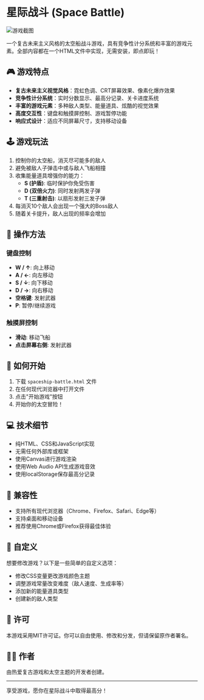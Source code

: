 # 星际战斗 (Space Battle)

![游戏截图](https://via.placeholder.com/800x400/000033/00ffff?text=星际战斗)

一个复古未来主义风格的太空船战斗游戏，具有竞争性计分系统和丰富的游戏元素。全部内容都在一个HTML文件中实现，无需安装，即点即玩！

## 🎮 游戏特点

- **复古未来主义视觉风格**：霓虹色调、CRT屏幕效果、像素化爆炸效果
- **竞争性计分系统**：实时分数显示、最高分记录、关卡进度系统
- **丰富的游戏元素**：多种敌人类型、能量道具、炫酷的视觉效果
- **高度交互性**：键盘和触摸屏控制、游戏暂停功能
- **响应式设计**：适应不同屏幕尺寸，支持移动设备

## 🕹️ 游戏玩法

1. 控制你的太空船，消灭尽可能多的敌人
2. 避免被敌人子弹击中或与敌人飞船相撞
3. 收集能量道具增强你的能力：
   - **S (护盾)**: 临时保护你免受伤害
   - **D (双倍火力)**: 同时发射两发子弹
   - **T (三重射击)**: 以扇形发射三发子弹
4. 每消灭10个敌人会出现一个强大的Boss敌人
5. 随着关卡提升，敌人出现的频率会增加

## 🎯 操作方法

### 键盘控制
- **W / ↑**: 向上移动
- **A / ←**: 向左移动
- **S / ↓**: 向下移动
- **D / →**: 向右移动
- **空格键**: 发射武器
- **P**: 暂停/继续游戏

### 触摸屏控制
- **滑动**: 移动飞船
- **点击屏幕右侧**: 发射武器

## 🚀 如何开始

1. 下载 `spaceship-battle.html` 文件
2. 在任何现代浏览器中打开文件
3. 点击"开始游戏"按钮
4. 开始你的太空冒险！

## 💻 技术细节

- 纯HTML、CSS和JavaScript实现
- 无需任何外部库或框架
- 使用Canvas进行游戏渲染
- 使用Web Audio API生成游戏音效
- 使用localStorage保存最高分记录

## 🔧 兼容性

- 支持所有现代浏览器（Chrome、Firefox、Safari、Edge等）
- 支持桌面和移动设备
- 推荐使用Chrome或Firefox获得最佳体验

## 🎨 自定义

想要修改游戏？以下是一些简单的自定义选项：

- 修改CSS变量更改游戏颜色主题
- 调整游戏常量改变难度（敌人速度、生成率等）
- 添加新的能量道具类型
- 创建新的敌人类型

## 📝 许可

本游戏采用MIT许可证。你可以自由使用、修改和分发，但请保留原作者署名。

## 👨‍💻 作者

由热爱复古游戏和太空主题的开发者创建。

---

享受游戏，愿你在星际战斗中取得最高分！